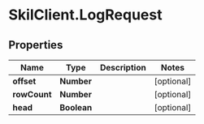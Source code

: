 # SkilClient.LogRequest

## Properties

Name | Type | Description | Notes
------------ | ------------- | ------------- | -------------
**offset** | **Number** |  | [optional] 
**rowCount** | **Number** |  | [optional] 
**head** | **Boolean** |  | [optional] 


